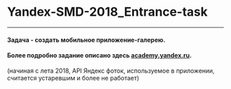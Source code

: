 # Yandex-SMD-2018_Entrance-task
---
#### Задача - создать мобильное приложение-галерею.
#### Более подробно задание описано здесь [academy.yandex.ru](https://academy.yandex.ru/events/mobdev/msk-2018/?utm_source=yandex&utm_medium=email&utm_campaign=sendr-20143#1321]).


(начиная с лета 2018, API Яндекс фоток, используемое в приложении, считается устаревшим и более не работает)
